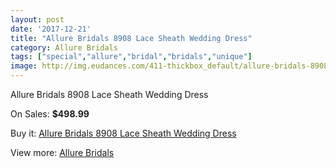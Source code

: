 ```yaml
---
layout: post
date: '2017-12-21'
title: "Allure Bridals 8908 Lace Sheath Wedding Dress"
category: Allure Bridals
tags: ["special","allure","bridal","bridals","unique"]
image: http://img.eudances.com/411-thickbox_default/allure-bridals-8908-lace-sheath-wedding-dress.jpg
---
```

Allure Bridals 8908 Lace Sheath Wedding Dress

On Sales: **$498.99**
<a href="https://www.eudances.com/en/allure-bridals/127-allure-bridals-8908-lace-sheath-wedding-dress.html"><amp-img layout="responsive" width="600" height="600" src="//img.eudances.com/411-thickbox_default/allure-bridals-8908-lace-sheath-wedding-dress.jpg" alt="Allure Bridals 8908 Lace Sheath Wedding Dress 0" /></a>
<a href="https://www.eudances.com/en/allure-bridals/127-allure-bridals-8908-lace-sheath-wedding-dress.html"><amp-img layout="responsive" width="600" height="600" src="//img.eudances.com/413-thickbox_default/allure-bridals-8908-lace-sheath-wedding-dress.jpg" alt="Allure Bridals 8908 Lace Sheath Wedding Dress 1" /></a>
<a href="https://www.eudances.com/en/allure-bridals/127-allure-bridals-8908-lace-sheath-wedding-dress.html"><amp-img layout="responsive" width="600" height="600" src="//img.eudances.com/412-thickbox_default/allure-bridals-8908-lace-sheath-wedding-dress.jpg" alt="Allure Bridals 8908 Lace Sheath Wedding Dress 2" /></a>

Buy it: [Allure Bridals 8908 Lace Sheath Wedding Dress](https://www.eudances.com/en/allure-bridals/127-allure-bridals-8908-lace-sheath-wedding-dress.html "Allure Bridals 8908 Lace Sheath Wedding Dress")

View more: [Allure Bridals](https://www.eudances.com/en/2-allure-bridals "Allure Bridals")